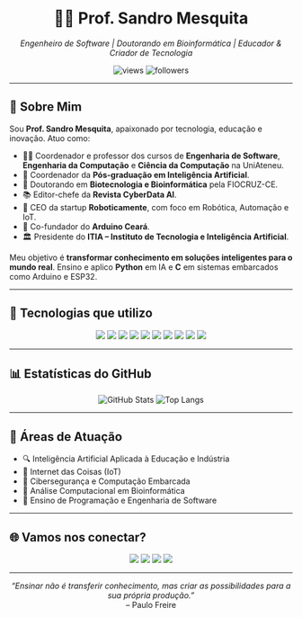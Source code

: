 <!-- BANNER CENTRAL -->
<h1 align="center">👨‍🏫 Prof. Sandro Mesquita</h1>
<p align="center"><i>Engenheiro de Software | Doutorando em Bioinformática | Educador & Criador de Tecnologia</i></p>

<p align="center">
  <img src="https://komarev.com/ghpvc/?username=profsandromesquita&label=Profile%20views&color=0e75b6&style=flat" alt="views" />
  <img src="https://img.shields.io/github/followers/profsandromesquita?label=Seguidores&style=social" alt="followers">
</p>

---

## 🧬 Sobre Mim

Sou **Prof. Sandro Mesquita**, apaixonado por tecnologia, educação e inovação. Atuo como:

- 👨‍🏫 Coordenador e professor dos cursos de **Engenharia de Software**, **Engenharia da Computação** e **Ciência da Computação** na UniAteneu.
- 🧠 Coordenador da **Pós-graduação em Inteligência Artificial**.
- 🧪 Doutorando em **Biotecnologia e Bioinformática** pela FIOCRUZ-CE.
- 📚 Editor-chefe da **Revista CyberData AI**.
- 🤖 CEO da startup **Roboticamente**, com foco em Robótica, Automação e IoT.
- 🔌 Co-fundador do **Arduino Ceará**.
- 🏛️ Presidente do **ITIA – Instituto de Tecnologia e Inteligência Artificial**.

Meu objetivo é **transformar conhecimento em soluções inteligentes para o mundo real**. Ensino e aplico **Python** em IA e **C** em sistemas embarcados como Arduino e ESP32.

---

## 🧰 Tecnologias que utilizo

<p align="center">
  <!-- Linguagens -->
  <img src="https://img.shields.io/badge/Python-3776AB?style=flat&logo=python&logoColor=white"/>
  <img src="https://img.shields.io/badge/C-00599C?style=flat&logo=c&logoColor=white"/>
  <img src="https://img.shields.io/badge/JavaScript-F7DF1E?style=flat&logo=javascript&logoColor=black"/>
  <img src="https://img.shields.io/badge/Kotlin-7F52FF?style=flat&logo=kotlin&logoColor=white"/>
  <img src="https://img.shields.io/badge/PHP-777BB4?style=flat&logo=php&logoColor=white"/>

  <!-- Frameworks -->
  <img src="https://img.shields.io/badge/FastAPI-009688?style=flat&logo=fastapi&logoColor=white"/>
  <img src="https://img.shields.io/badge/Flask-000000?style=flat&logo=flask&logoColor=white"/>
  <img src="https://img.shields.io/badge/ESP32-323232?style=flat&logo=esphome&logoColor=white"/>
  <img src="https://img.shields.io/badge/Arduino-00979D?style=flat&logo=arduino&logoColor=white"/>
  <img src="https://img.shields.io/badge/Raspberry%20Pi-C51A4A?style=flat&logo=raspberry%20pi&logoColor=white"/>
</p>

---

## 📊 Estatísticas do GitHub

<p align="center">
  <img src="https://github-readme-stats.vercel.app/api?username=profsandromesquita&show_icons=true&theme=radical" alt="GitHub Stats"/>
  <img src="https://github-readme-stats.vercel.app/api/top-langs/?username=profsandromesquita&layout=compact&theme=radical" alt="Top Langs"/>
</p>

---

## 🎯 Áreas de Atuação

- 🔍 Inteligência Artificial Aplicada à Educação e Indústria
- 📡 Internet das Coisas (IoT)
- 🔐 Cibersegurança e Computação Embarcada
- 🧠 Análise Computacional em Bioinformática
- 📘 Ensino de Programação e Engenharia de Software

---

## 🌐 Vamos nos conectar?

<p align="center">
  <a href="mailto:sandro.mesquita@itia.org.br"><img src="https://img.shields.io/badge/E--mail-Prof.%20Sandro%20Mesquita-red?style=for-the-badge&logo=gmail&logoColor=white"/></a>
  <a href="https://www.linkedin.com/in/profsandromesquita"><img src="https://img.shields.io/badge/LinkedIn-Prof.%20Sandro-blue?style=for-the-badge&logo=linkedin&logoColor=white"/></a>
  <a href="https://instagram.com/profsandromesquita"><img src="https://img.shields.io/badge/Instagram-@profsandromesquita-purple?style=for-the-badge&logo=instagram&logoColor=white"/></a>
  <a href="https://profsandromesquita.com"><img src="https://img.shields.io/badge/Portfólio-Site%20Pessoal-0A66C2?style=for-the-badge&logo=githubpages&logoColor=white"/></a>
</p>

---

<p align="center">
  <i>“Ensinar não é transferir conhecimento, mas criar as possibilidades para a sua própria produção.”</i><br>– Paulo Freire
</p>

